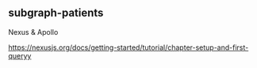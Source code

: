 ## subgraph-patients

Nexus & Apollo

https://nexusjs.org/docs/getting-started/tutorial/chapter-setup-and-first-queryy